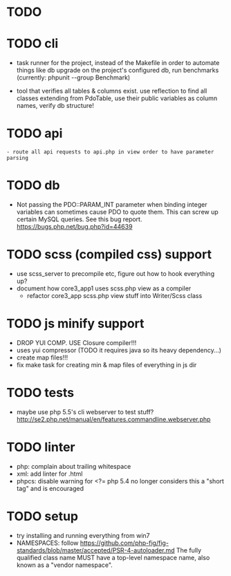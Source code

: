 # TODO



# TODO cli
- task runner for the project, instead of the Makefile
  in order to automate things like db upgrade on the project's configured db,
  run benchmarks (currently: phpunit --group Benchmark)

- tool that verifies all tables & columns exist. use reflection to find all
  classes extending from PdoTable, use their public variables as column names,
  verify db structure!



# TODO api
	- route all api requests to api.php in view order to have parameter parsing


# TODO db
- Not passing the PDO::PARAM_INT parameter when binding integer variables can
  sometimes cause PDO to quote them. This can screw up certain MySQL queries.
  See this bug report.  https://bugs.php.net/bug.php?id=44639



# TODO scss (compiled css) support
- use scss_server to precompile etc, figure out how to hook everything up?
- document how core3_app1 uses scss.php view as a compiler
	- refactor core3_app scss.php view stuff into Writer/Scss class






# TODO js minify support
- DROP YUI COMP. USE Closure compiler!!!
- uses yui compressor (TODO it requires java so its heavy dependency...)
- create map files!!!
- fix make task for creating min & map files of everything in js dir


# TODO tests
- maybe use php 5.5's cli webserver to test stuff?
  http://se2.php.net/manual/en/features.commandline.webserver.php



# TODO linter
- php: complain about trailing whitespace
- xml: add linter for .html
- phpcs: disable warning for <?= php 5.4 no longer considers this a "short tag" and is encouraged



# TODO setup
- try installing and running everything from win7
- NAMESPACES: follow https://github.com/php-fig/fig-standards/blob/master/accepted/PSR-4-autoloader.md
	The fully qualified class name MUST have a top-level namespace name, also known as a "vendor namespace".

